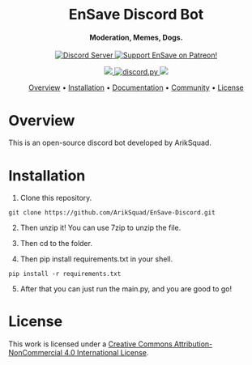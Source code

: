 
<h1 align="center">
  <br>
  <br>
  EnSave Discord Bot
  <br>
</h1>

<h4 align="center">Moderation, Memes, Dogs.</h4>

<p align="center">
  <a href="https://discord.gg/Z5N5AWJmrA">
    <img src="https://discordapp.com/api/guilds/770634445370687519/widget.png?style=shield" alt="Discord Server">
  </a>

   
  </a>
  <a href="https://www.patreon.com/ariksquad">
    <img src="https://img.shields.io/badge/Support-EnSave!-red.svg" alt="Support EnSave on Patreon!">
  </a>
</p>
<p align="center">
 
  </a>
  
  </a>
 <a href="https://www.python.org/downloads/">
    <img src="https://img.shields.io/badge/python-3-brightgreen">
  </a>
   <a href="https://github.com/Rapptz/discord.py/">
     <img src="https://img.shields.io/badge/discord-py-blue.svg" alt="discord.py">
  <a href="https://creativecommons.org/licenses/by-nc/4.0/">
    <img src="https://img.shields.io/static/v1?label=license&message=BY-NC%204.0&color=orange&logo=creative%20commons&logoColor=white">
  <a href="https://twitter.com/intent/tweet?text=Wow:&url=https%3A%2F%2Fgithub.com%2FArikSquad%2FEnSave-Discord">
  
  
  </a>
</p>

<p align="center">
  <a href="#overview">Overview</a>
  •
  <a href="#installation">Installation</a>
  •
  <a href="https://docs.mikart.eu">Documentation</a>
  •
  <a href="https://discord.gg/Z5N5AWJmrA">Community</a>
  •
  <a href="#license">License</a>
</p>


# Overview
This is an open-source discord bot developed by ArikSquad.

# Installation
1. Clone this repository.
```
git clone https://github.com/ArikSquad/EnSave-Discord.git
```
2. Then unzip it!
You can use 7zip to unzip the file.
 
3. Then cd to the folder.

4. Then pip install requirements.txt in your shell.
```
pip install -r requirements.txt
```

5. After that you can just run the main.py, and you are good to go!

# License
This work is licensed under a [Creative Commons Attribution-NonCommercial 4.0 International License](https://creativecommons.org/licenses/by-nc/4.0/).

